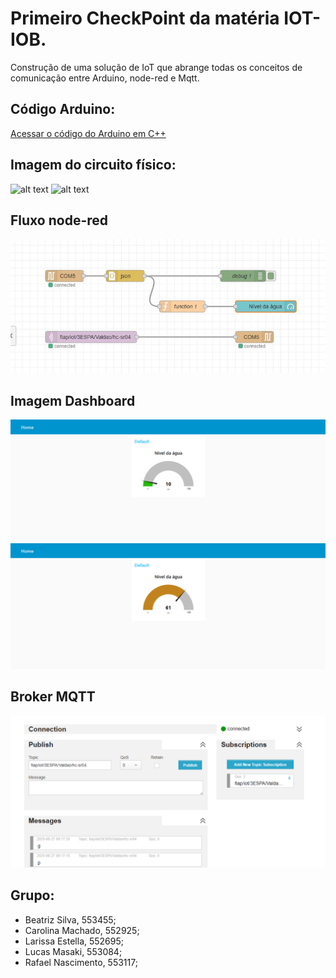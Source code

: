 # Primeiro CheckPoint da matéria IOT-IOB.
Construção de uma solução de IoT que abrange todas os conceitos de comunicação entre Arduino, node-red e Mqtt.

## Código Arduino:
[Acessar o código do Arduino em C++](codigo.c++)

## Imagem do circuito físico:
![alt text](imagens/image.png)
![alt text](imagens/image-1.png)

## Fluxo node-red
![alt text](imagens/fluxo.png)

## Imagem Dashboard
![alt text](imagens/dashboard1.png)
![alt text](imagens/dashboard2.png)

## Broker MQTT
![alt text](imagens/broker.png)

## Grupo:
- Beatriz Silva, 553455;
- Carolina Machado, 552925;
- Larissa Estella, 552695;
- Lucas Masaki, 553084;
- Rafael Nascimento, 553117;